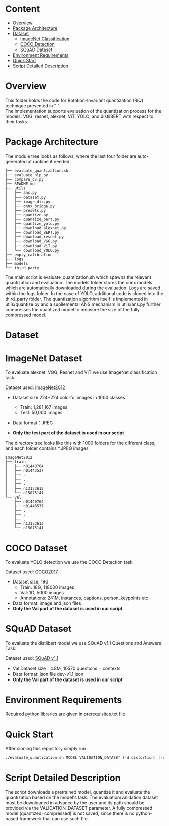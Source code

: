 # Content

<!-- TOC -->

- [Overview](#overview)
- [Package Architecture](#model-architecture)
- [Dataset](#dataset)
  - [ImageNet Classification](#ImageNet)
  - [COCO Detection](#COCO)
  - [SQuAD Dataset](#SQuAD)
- [Environment Requirements](#environment-requirements)
- [Quick Start](#quick-start)
- [Script Detailed Description](#script-detailed-description)

<!-- /TOC -->

# Overview

This folder holds the code for Rotation-Invariant quantization (RIQ) technique presented in " "   
The implementation supports evaluation of the quantization process for the models: VGG, resnet, alexnet, ViT, YOLO, and distilBERT with respect to their tasks

# Package Architecture
The module tree looks as follows, where the last four folder are auto-generated at runtime if needed.

```shell
├── evaluate_quantization.sh
├── evaluate_nlp.py
├── compare_cv.py
├── README.md
├── utils
│   ├── ans.py
│   ├── dataset.py
│   ├── image_dir.py
│   ├── onnx_bridge.py
│   ├── presets.py
│   ├── quantize.py
│   ├── quantize_bert.py
│   ├── quantize_yolo.py
│   ├── download_alexnet.py
│   ├── download_BERT.py
│   ├── download_resnet.py
│   ├── download_VGG.py
│   ├── download_ViT.py
│   └── download_YOLO.py
├── empty_calibration
├── logs
├── models
└── third_party
```
The main script is evaluate_quantization.sh which spawns the relevant quantization and evaluation.
The models folder stores the onnx models which are automatically downloaded during the evaluation.
Logs are saved within the logs folder.
In the case of YOLO, additional code is cloned into the third_party folder.
The quantization algorithm itself is implemented in utils/quantize.py and a supllemental ANS mechanism in utils/ans.py further compresses the quantized model to measure the size of the fully compressed model.

# Dataset

# ImageNet Dataset
To evaluate alexnet, VGG, Resnet and ViT we use ImageNet classification task.

Dataset used: [ImageNet2012](<https://image-net.org/challenges/LSVRC/2012/>)

- Dataset size 224*224 colorful images in 1000 classes
    - Train: 1,281,167 images  
    - Test: 50,000 images

- Data format：JPEG

- **Only the test part of the dataset is used in our script**

The directory tree looks like this with 1000 folders for the different class, and each folder contains \*.JPEG images
```shell
ImageNet2012
├── train
│   ├── n01440764
│   ├── n01443537
│   ├── .
│   ├── .
│   ├── .
│   ├── n13133613
│   └── n15075141
└── val
    ├── n01440764
    ├── n01443537
    ├── .
    ├── .
    ├── .
    ├── n13133613
    └── n15075141
```
    

# COCO Dataset
To evaluate YOLO detection we use the COCO Detection task.

Dataset used: [COCO2017](<https://cocodataset.org/#download>)

- Dataset size, 19G
    - Train: 18G, 118000 images
    - Val: 1G, 5000 images
    - Annotations: 241M, instances, captions, person_keypoints etc
- Data format: image and json files
- **Only the Val part of the dataset is used in our script**

# SQuAD Dataset
To evaluate the distilbert model we use SQuAD v1.1 Questions and Answers Task.

Dataset used: [SQuAD v1.1](<https://rajpurkar.github.io/SQuAD-explorer/explore/1.1/dev/>)

- Val Dataset size：4.8M, 10570 questions + contexts
- Data format: json file
dev-v1.1.json
- **Only the Val part of the dataset is used in our script**

# Environment Requirements
Required python libraries are given in prerequisites.txt file

# Quick Start
After cloning this repository simply run

```bash
./evaluate_quantization.sh MODEL VALIDATION_DATASET [-d distortion] [-c calibration dataset] 
```

# Script Detailed Description
The script downloads a pretrained model, quantize it and evaluate the quantization based on the model's task.
The evaluation/validation dataset must be downloaded in advance by the user and its path should be provided via the VALIDATION_DATASET parameter.
A fully compressed model (quantized+compressed) is not saved, since there is no python-based framework that can use such file.

[//]: # (The same mechanism was implemnted and integrated into MindSpore converter, which allows quantization and compression of models and stores the output in a flatbuffer format. Such compressed models can be used by 'Lite' devices.)



